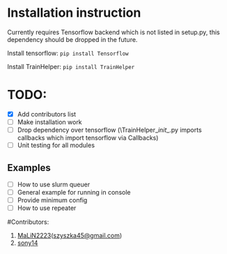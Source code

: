 # Installation instruction
Currently requires Tensorflow backend which is not listed in setup.py, this dependency should be dropped in the future.

Install tensorflow: `pip install Tensorflow`

Install TrainHelper: `pip install TrainHelper`

# TODO:
- [x] Add contributors list
- [ ] Make installation work
- [ ] Drop dependency over tensorflow (\TrainHelper\__init__.py imports callbacks which import tensorflow via Callbacks)
- [ ] Unit testing for all modules
## Examples 
- [ ] How to use slurm queuer
- [ ] General example for running in console
- [ ] Provide minimum config 
- [ ] How to use repeater 

#Contributors:
1. [MaLiN2223](https://github.com/MaLiN2223)(szyszka45@gmail.com)
2. [sony14](https://github.com/snony14)
